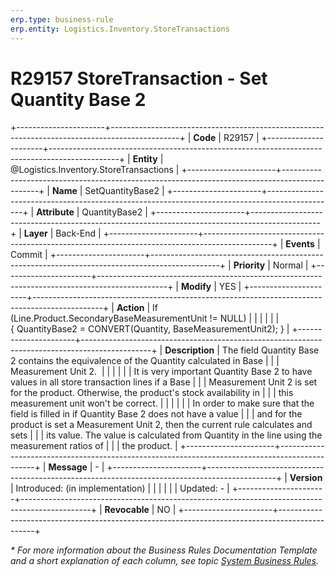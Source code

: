 ```yaml
---
erp.type: business-rule
erp.entity: Logistics.Inventory.StoreTransactions
---
```


# R29157 StoreTransaction - Set Quantity Base 2
+----------------------+-----------------------------------------------------------------------------------------------+
| **Code**             | R29157                                                                                        |
+----------------------+-----------------------------------------------------------------------------------------------+
| **Entity**           | @Logistics.Inventory.StoreTransactions                                                        |
+----------------------+-----------------------------------------------------------------------------------------------+
| **Name**             | SetQuantityBase2                                                                              |
+----------------------+-----------------------------------------------------------------------------------------------+
| **Attribute**        | QuantityBase2                                                                                 |
+----------------------+-----------------------------------------------------------------------------------------------+
| **Layer**            | Back-End                                                                                      |
+----------------------+-----------------------------------------------------------------------------------------------+
| **Events**           | Commit                                                                                        |
+----------------------+-----------------------------------------------------------------------------------------------+
| **Priority**         | Normal                                                                                        |
+----------------------+-----------------------------------------------------------------------------------------------+
| **Modify**           | YES                                                                                           |
+----------------------+-----------------------------------------------------------------------------------------------+
| **Action**           | If (Line.Product.SecondaryBaseMeasurementUnit != NULL)                                        |
|                      |                                                                                               |
|                      | { QuantityBase2 = CONVERT(Quantity, BaseMeasurementUnit2); }                                  |
+----------------------+-----------------------------------------------------------------------------------------------+
| **Description**      | The field Quantity Base 2 contains the equivalence of the Quantity calculated in Base         |
|                      | Measurement Unit 2.                                                                           |
|                      |                                                                                               |
|                      | It is very important Quantity Base 2 to have values in all store transaction lines if a Base  |
|                      | Measurement Unit 2 is set for the product. Otherwise, the product\'s stock availability in    |
|                      | this measurement unit won\'t be correct.                                                      |
|                      |                                                                                               |
|                      | In order to make sure that the field is filled in if Quantity Base 2 does not have a value    |
|                      | and for the product is set a Measurement Unit 2, then the current rule calculates and sets    |
|                      | its value. The value is calculated from Quantity in the line using the measurement ratios of  |
|                      | the product.                                                                                  |
+----------------------+-----------------------------------------------------------------------------------------------+
| **Message**          | \-                                                                                            |
+----------------------+-----------------------------------------------------------------------------------------------+
| **Version**          | Introduced: (in implementation)                                                               |
|                      |                                                                                               |
|                      | Updated: -                                                                                    |
+----------------------+-----------------------------------------------------------------------------------------------+
| **Revocable**        | NO                                                                                            |
+----------------------+-----------------------------------------------------------------------------------------------+

*\* For more information about the Business Rules Documentation Template and a short explanation of each column, see
topic [System Business Rules](../templates/template-description-system-business-rules.md).*
